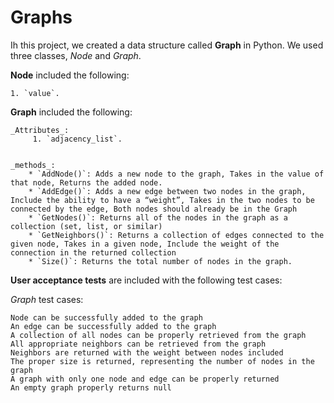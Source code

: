 # Graphs

Ih this project, we created a data structure called **Graph** in Python. We used three classes, _Node_ and _Graph_.

**Node** included the following:

    1. `value`.

**Graph** included the following:

    _Attributes_:
         1. `adjacency_list`.


    _methods_:
        * `AddNode()`: Adds a new node to the graph, Takes in the value of that node, Returns the added node.
        * `AddEdge()`: Adds a new edge between two nodes in the graph, Include the ability to have a “weight”, Takes in the two nodes to be connected by the edge, Both nodes should already be in the Graph
        * `GetNodes()`: Returns all of the nodes in the graph as a collection (set, list, or similar)
        * `GetNeighbors()`: Returns a collection of edges connected to the given node, Takes in a given node, Include the weight of the connection in the returned collection
        * `Size()`: Returns the total number of nodes in the graph.

**User acceptance tests** are included with the following test cases:

_Graph_ test cases:

    Node can be successfully added to the graph
    An edge can be successfully added to the graph
    A collection of all nodes can be properly retrieved from the graph
    All appropriate neighbors can be retrieved from the graph
    Neighbors are returned with the weight between nodes included
    The proper size is returned, representing the number of nodes in the graph
    A graph with only one node and edge can be properly returned
    An empty graph properly returns null
